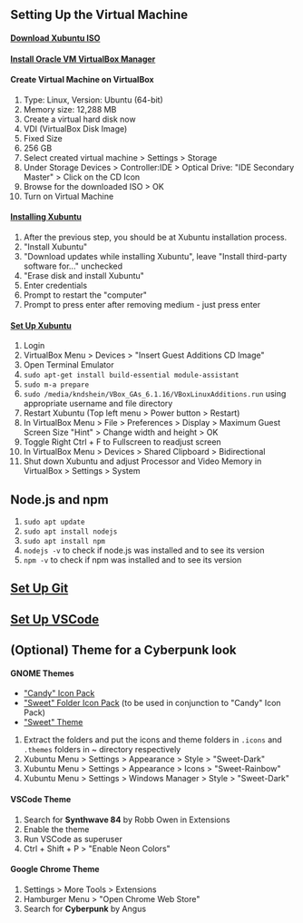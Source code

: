 ## Setting Up the Virtual Machine

#### [Download Xubuntu ISO](https://xubuntu.org/download/)

#### [Install Oracle VM VirtualBox Manager](https://www.virtualbox.org/)

#### Create Virtual Machine on VirtualBox

1. Type: Linux, Version: Ubuntu (64-bit)
2. Memory size: 12,288 MB
3. Create a virtual hard disk now
4. VDI (VirtualBox Disk Image)
5. Fixed Size
6. 256 GB
7. Select created virtual machine > Settings > Storage
8. Under Storage Devices > Controller:IDE > Optical Drive: "IDE Secondary Master" > Click on the CD Icon
9. Browse for the downloaded ISO > OK
10. Turn on Virtual Machine

#### [Installing Xubuntu](http://www.fixedbyvonnie.com/2015/07/how-to-setup-virtualbox-in-windows/)

1. After the previous step, you should be at Xubuntu installation process.
1. "Install Xubuntu"
1. "Download updates while installing Xubuntu", leave "Install third-party software for..." unchecked
1. "Erase disk and install Xubuntu"
1. Enter credentials
1. Prompt to restart the "computer"
1. Prompt to press enter after removing medium - just press enter

#### [Set Up Xubuntu](http://www.fixedbyvonnie.com/2015/07/how-to-setup-xubuntu-linux-in-virtualbox-step-by-step/)

1. Login
2. VirtualBox Menu > Devices > "Insert Guest Additions CD Image"
3. Open Terminal Emulator
4. `sudo apt-get install build-essential module-assistant`
5. `sudo m-a prepare`
6. `sudo /media/kndshein/VBox_GAs_6.1.16/VBoxLinuxAdditions.run` using appropriate username and file directory
7. Restart Xubuntu (Top left menu > Power button > Restart)
8. In VirtualBox Menu > File > Preferences > Display > Maximum Guest Screen Size "Hint" > Change width and height > OK
9. Toggle Right Ctrl + F to Fullscreen to readjust screen
10. In VirtualBox Menu > Devices > Shared Clipboard > Bidirectional
11. Shut down Xubuntu and adjust Processor and Video Memory in VirtualBox > Settings > System

## Node.js and npm

1. `sudo apt update`
2. `sudo apt install nodejs`
3. `sudo apt install npm`
4. `nodejs -v` to check if node.js was installed and to see its version
5. `npm -v` to check if npm was installed and to see its version

## [Set Up Git](https://github.com/kndshein/Wiki/blob/main/Misc/PostSetup.md#git-shit)

## [Set Up VSCode](https://github.com/kndshein/Wiki/blob/main/Misc/PostSetup.md#vscode)

## (Optional) Theme for a Cyberpunk look

#### GNOME Themes

- ["Candy" Icon Pack](https://www.xfce-look.org/p/1305251/)
- ["Sweet" Folder Icon Pack](https://www.opendesktop.org/p/1284047/) (to be used in conjunction to "Candy" Icon Pack)
- ["Sweet" Theme](https://www.gnome-look.org/p/1253385/)

1. Extract the folders and put the icons and theme folders in `.icons` and `.themes` folders in ~ directory respectively
2. Xubuntu Menu > Settings > Appearance > Style > "Sweet-Dark"
3. Xubuntu Menu > Settings > Appearance > Icons > "Sweet-Rainbow"
4. Xubuntu Menu > Settings > Windows Manager > Style > "Sweet-Dark"

#### VSCode Theme

1. Search for **Synthwave 84** by Robb Owen in Extensions
2. Enable the theme
3. Run VSCode as superuser
4. Ctrl + Shift + P > "Enable Neon Colors"

#### Google Chrome Theme

1. Settings > More Tools > Extensions
2. Hamburger Menu > "Open Chrome Web Store"
3. Search for **Cyberpunk** by Angus
